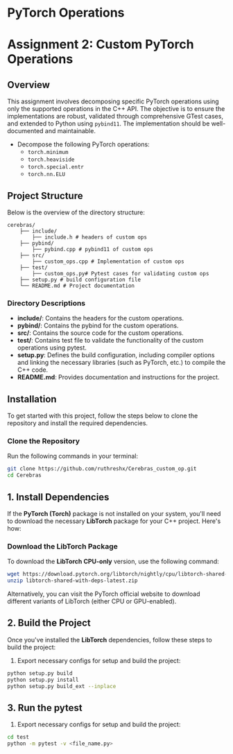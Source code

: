 # PyTorch Operations

# Assignment 2: Custom PyTorch Operations

## Overview
This assignment involves decomposing specific PyTorch operations using only the supported operations in the C++ API. The objective is to ensure the implementations are robust, validated through comprehensive GTest cases, and extended to Python using `pybind11`. The implementation should be well-documented and maintainable.

- Decompose the following PyTorch operations:
  - `torch.minimum`
  - `torch.heaviside`
  - `torch.special.entr`
  - `torch.nn.ELU`


## Project Structure

Below is the overview of the directory structure:
```
cerebras/ 
    ├── include/ 
        ├── include.h # headers of custom ops
    ├── pybind/ 
        ├── pybind.cpp # pybind11 of custom ops
    ├── src/ 
        ├── custom_ops.cpp # Implementation of custom ops
    ├── test/ 
        ├── custom_ops.py# Pytest cases for validating custom ops 
    ├── setup.py # build configuration file 
    └── README.md # Project documentation
```

### Directory Descriptions

- **include/**: Contains the headers for the custom operations.
- **pybind/**: Contains the pybind for the custom operations.
- **src/**: Contains the source code for the custom operations.
- **test/**: Contains test file to validate the functionality of the custom operations using pytest.
- **setup.py**: Defines the build configuration, including compiler options and linking the necessary libraries (such as PyTorch, etc.) to compile the C++ code.
- **README.md**: Provides documentation and instructions for the project.

## Installation

To get started with this project, follow the steps below to clone the repository and install the required dependencies.

### Clone the Repository

Run the following commands in your terminal:

```bash
git clone https://github.com/ruthreshx/Cerebras_custom_op.git
cd Cerebras
```

## 1. Install Dependencies

If the **PyTorch (Torch)** package is not installed on your system, you'll need to download the necessary **LibTorch** package for your C++ project. Here's how:

### Download the LibTorch Package

To download the **LibTorch CPU-only** version, use the following command:

```bash
wget https://download.pytorch.org/libtorch/nightly/cpu/libtorch-shared-with-deps-latest.zip
unzip libtorch-shared-with-deps-latest.zip
```

Alternatively, you can visit the PyTorch official website to download different variants of LibTorch (either CPU or GPU-enabled).

## 2. Build the Project

Once you've installed the **LibTorch** dependencies, follow these steps to build the project:

1. Export necessary configs for setup and build the project:

   
```bash
python setup.py build
python setup.py install
python setup.py build_ext --inplace
```

## 3. Run the pytest

1. Export necessary configs for setup and build the project:

   
```bash
cd test
python -m pytest -v <file_name.py>
```
